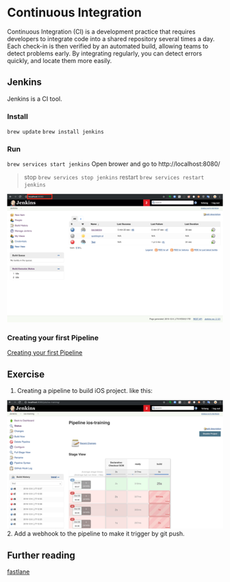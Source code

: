 # Continuous Integration
Continuous Integration (CI) is a development practice that requires developers to integrate code into a shared repository several times a day. Each check-in is then verified by an automated build, allowing teams to detect problems early.
By integrating regularly, you can detect errors quickly, and locate them more easily.


## Jenkins
Jenkins is a CI tool.
### Install
`brew update`
`brew install jenkins`
### Run
`brew services start jenkins` 
Open brower and go to http://localhost:8080/

> stop
`brew services stop jenkins`
restart
`brew services restart jenkins`

<img src="./images/jenkins-home.png" width=1000 />

### Creating your first Pipeline
[Creating your first Pipeline](https://jenkins.io/doc/book/pipeline/getting-started/)

## Exercise
1. Creating a pipeline to build iOS project. like this:
<img src="./images/jenkins-pipeline.png" width=1000 />
2. Add a webhook to the pipeline to make it trigger by git push.

## Further reading
[fastlane](https://docs.fastlane.tools/)

